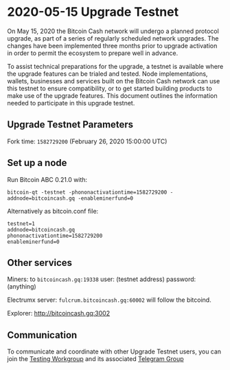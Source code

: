 2020-05-15 Upgrade Testnet
==========================

On May 15, 2020 the Bitcoin Cash network will undergo a planned protocol upgrade, as part of a series of regularly scheduled network upgrades. The changes have been implemented three months prior to upgrade activation in order to permit the ecosystem to prepare well in advance.

To assist technical preparations for the upgrade, a testnet is available where the upgrade features can be trialed and tested. Node implementations, wallets, businesses and services built on the Bitcoin Cash network can use this testnet to ensure compatibility, or to get started building products to make use of the upgrade features. This document outlines the information needed to participate in this upgrade testnet.

## Upgrade Testnet Parameters

Fork time: `1582729200`  (February 26, 2020 15:00:00 UTC)

## Set up a node

Run Bitcoin ABC 0.21.0 with:
```
bitcoin-qt -testnet -phononactivationtime=1582729200 -addnode=bitcoincash.gq -enableminerfund=0
```

Alternatively as bitcoin.conf file:
```
testnet=1
addnode=bitcoincash.gq
phononactivationtime=1582729200
enableminerfund=0
```

## Other services

Miners: to `bitcoincash.gq:19338`
user: (testnet address) password:(anything)

Electrumx server: `fulcrum.bitcoincash.gq:60002` will follow the bitcoind.

Explorer: http://bitcoincash.gq:3002

## Communication

To communicate and coordinate with other Upgrade Testnet users, you can join the [Testing Workgroup](workgroup.md) and its associated [Telegram Group](https://t.me/joinchat/DUeWWkYZbVMjvwMTRFlRhw)

